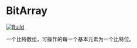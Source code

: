 # BitArray

[![Build](https://github.com/Hami-Lemon/BitArray/actions/workflows/maven.yml/badge.svg?branch=master)](https://github.com/Hami-Lemon/BitArray/actions/workflows/maven.yml)

一个比特数组，可操作的每一个基本元素为一个比特位。

